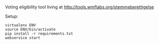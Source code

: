 Voting eligibility tool living at http://tools.wmflabs.org/stemmeberettigelse

Setup:

    virtualenv ENV
    source ENV/bin/activate
    pip install -r requirements.txt
    webservice start

